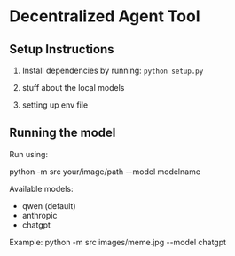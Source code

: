 # Decentralized Agent Tool

## Setup Instructions

1. Install dependencies by running:
`python setup.py`

2. stuff about the local models

3. setting up env file

## Running the model

Run using:

python -m src your/image/path --model modelname

Available models:

- qwen (default)
- anthropic
- chatgpt

Example:
python -m src images/meme.jpg --model chatgpt
